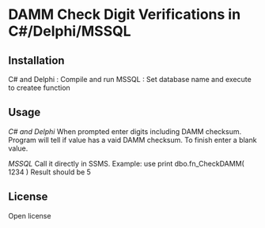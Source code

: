# DAMM Check Digit Verifications in C#/Delphi/MSSQL

## Installation

C# and Delphi : Compile and run
MSSQL : Set database name and execute to createe function

## Usage

*C# and Delphi*
When prompted enter digits including DAMM checksum.
Program will tell if value has a vaid DAMM checksum.
To finish enter a blank value.

*MSSQL*
Call it directly in SSMS.
Example:
use <database>
print dbo.fn_CheckDAMM( 1234 )
Result should be 5

## License

Open license

